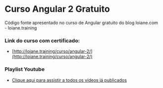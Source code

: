 Curso Angular 2 Gratuito
=================

Código fonte apresentado no curso de Angular gratuito do blog loiane.com - loiane.training

### Link do curso com certificado:
* [http://loiane.training/curso/angular-2/](http://loiane.training/curso/angular-2/)

### Playlist Youtube
* [Clique aqui para assistir a todos os vídeos já publicados](https://www.youtube.com/playlist?list=PLGxZ4Rq3BOBoSRcKWEdQACbUCNWLczg2G)
